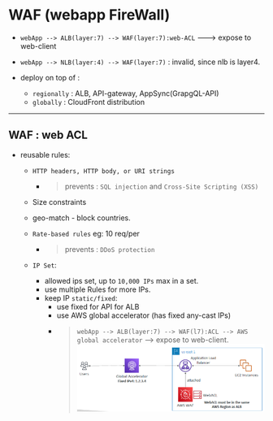 # WAF (webapp FireWall)
- `webApp --> ALB(layer:7) --> WAF(layer:7):web-ACL` ---> expose to web-client
- `webApp --> NLB(layer:4) --> WAF(layer:7)` : invalid, since nlb is layer4.
 
- deploy on top of :
  - `regionally` : ALB, API-gateway, AppSync(GrapgQL-API)
  - `globally`  : CloudFront distribution
 
---
## WAF : web ACL 
- reusable rules:
  - `HTTP headers, HTTP body, or URI strings` 
    - > prevents : `SQL injection` and `Cross-Site Scripting (XSS)`
  - Size constraints
  - geo-match  - block countries.
  - `Rate-based rules` eg: 10 req/per 
    - > prevents :  `DDoS protection`
  
  - `IP Set`: 
    - allowed ips set, up to `10,000 IPs` max in a set.
    - use multiple Rules for more IPs.
    - keep IP `static/fixed`:
      - use fixed for API for ALB
      - use AWS global accelerator (has fixed any-cast IPs)
      - > `webApp --> ALB(layer:7) --> WAF(l7):ACL --> AWS global accelerator` --> expose to web-client.
      ![img.png](img.png)
      




